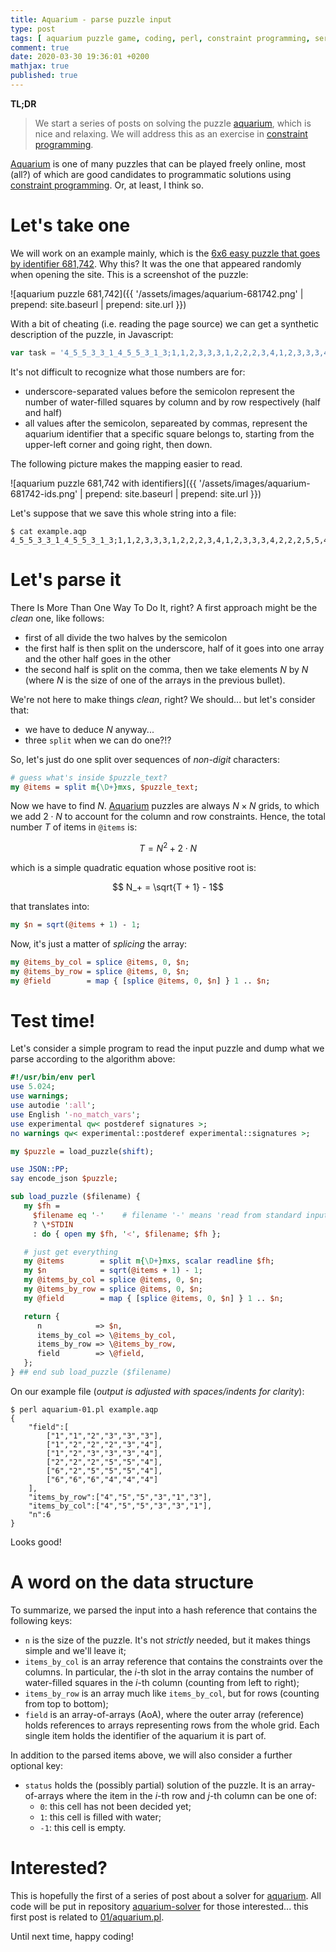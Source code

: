```yaml
---
title: Aquarium - parse puzzle input
type: post
tags: [ aquarium puzzle game, coding, perl, constraint programming, series:Aquarium ]
comment: true
date: 2020-03-30 19:36:01 +0200
mathjax: true
published: true
---
```


**TL;DR**

> We start a series of posts on solving the puzzle [aquarium][], which is
> nice and relaxing. We will address this as an exercise in [constraint
> programming][].

[Aquarium][aquarium] is one of many puzzles that can be played freely
online, most (all?) of which are good candidates to programmatic solutions
using [constraint programming][]. Or, at least, I think so.

# Let's take one

We will work on an example mainly, which is the [6x6 easy puzzle that goes by
identifier 681,742][refpuzzle]. Why this? It was the one that appeared randomly when
opening the site. This is a screenshot of the puzzle:

![aquarium puzzle 681,742]({{ '/assets/images/aquarium-681742.png' | prepend: site.baseurl | prepend: site.url }})

With a bit of cheating (i.e. reading the page source) we can get a synthetic
description of the puzzle, in Javascript:

```javascript
var task = '4_5_5_3_3_1_4_5_5_3_1_3;1,1,2,3,3,3,1,2,2,2,3,4,1,2,3,3,3,4,2,2,2,5,5,4,6,2,5,5,5,4,6,6,6,4,4,4'
```

It's not difficult to recognize what those numbers are for:

- underscore-separated values before the semicolon represent the number of
  water-filled squares by column and by row respectively (half and half)
- all values after the semicolon, separeated by commas, represent the
  aquarium identifier that a specific square belongs to, starting from the
  upper-left corner and going right, then down.

The following picture makes the mapping easier to read.

![aquarium puzzle 681,742 with identifiers]({{ '/assets/images/aquarium-681742-ids.png' | prepend: site.baseurl | prepend: site.url }})

Let's suppose that we save this whole string into a file:

```shell
$ cat example.aqp
4_5_5_3_3_1_4_5_5_3_1_3;1,1,2,3,3,3,1,2,2,2,3,4,1,2,3,3,3,4,2,2,2,5,5,4,6,2,5,5,5,4,6,6,6,4,4,4
```

# Let's parse it

There Is More Than One Way To Do It, right? A first approach might be the
*clean* one, like follows:

- first of all divide the two halves by the semicolon
- the first half is then split on the underscore, half of it goes into one
  array and the other half goes in the other
- the second half is split on the comma, then we take elements $N$ by $N$
  (where $N$ is the size of one of the arrays in the previous bullet).

We're not here to make things *clean*, right? We should... but let's
consider that:

- we have to deduce $N$ anyway...
- three `split` when we can do one?!?

So, let's just do one split over sequences of *non-digit* characters:

```perl
# guess what's inside $puzzle_text?
my @items = split m{\D+}mxs, $puzzle_text;
```

Now we have to find $N$. [Aquarium][aquarium] puzzles are always $N \times
N$ grids, to which we add $2 \cdot N$ to account for the column and row
constraints. Hence, the total number $T$ of items in `@items` is:

$$T = N^2 + 2 \cdot N$$

which is a simple quadratic equation whose positive root is:

$$ N_+ = \sqrt{T + 1} - 1$$

that translates into:

```perl
my $n = sqrt(@items + 1) - 1;
```

Now, it's just a matter of *splicing* the array:

```perl
my @items_by_col = splice @items, 0, $n;
my @items_by_row = splice @items, 0, $n;
my @field        = map { [splice @items, 0, $n] } 1 .. $n;
```

# Test time!

Let's consider a simple program to read the input puzzle and dump what we
parse according to the algorithm above:

```perl
#!/usr/bin/env perl
use 5.024;
use warnings;
use autodie ':all';
use English '-no_match_vars';
use experimental qw< postderef signatures >;
no warnings qw< experimental::postderef experimental::signatures >;

my $puzzle = load_puzzle(shift);

use JSON::PP;
say encode_json $puzzle;

sub load_puzzle ($filename) {
   my $fh =
     $filename eq '-'    # filename '-' means 'read from standard input'
     ? \*STDIN
     : do { open my $fh, '<', $filename; $fh };

   # just get everything
   my @items        = split m{\D+}mxs, scalar readline $fh;
   my $n            = sqrt(@items + 1) - 1;
   my @items_by_col = splice @items, 0, $n;
   my @items_by_row = splice @items, 0, $n;
   my @field        = map { [splice @items, 0, $n] } 1 .. $n;

   return {
      n            => $n,
      items_by_col => \@items_by_col,
      items_by_row => \@items_by_row,
      field        => \@field,
   };
} ## end sub load_puzzle ($filename)
```

On our example file (*output is adjusted with spaces/indents for clarity*):

```shell
$ perl aquarium-01.pl example.aqp
{
    "field":[
        ["1","1","2","3","3","3"],
        ["1","2","2","2","3","4"],
        ["1","2","3","3","3","4"],
        ["2","2","2","5","5","4"],
        ["6","2","5","5","5","4"],
        ["6","6","6","4","4","4"]
    ],
    "items_by_row":["4","5","5","3","1","3"],
    "items_by_col":["4","5","5","3","3","1"],
    "n":6
}
```

Looks good!

# A word on the data structure

To summarize, we parsed the input into a hash reference that contains the
following keys:

- `n` is the size of the puzzle. It's not *strictly* needed, but it makes
  things simple and we'll leave it;
- `items_by_col` is an array reference that contains the constraints over
  the columns. In particular, the $i$-th slot in the array contains the
  number of water-filled squares in the $i$-th column (counting from left to
  right);
- `items_by_row` is an array much like `items_by_col`, but for rows
  (counting from top to bottom);
- `field` is an array-of-arrays (AoA), where the outer array (reference)
  holds references to arrays representing rows from the whole grid. Each
  single item holds the identifier of the aquarium it is part of.

In addition to the parsed items above, we will also consider a further
optional key:

- `status` holds the (possibly partial) solution of the puzzle. It is an
  array-of-arrays where the item in the $i$-th row and $j$-th column can be
  one of:
  - `0`: this cell has not been decided yet;
  - `1`: this cell is filled with water;
  - `-1`: this cell is empty.

# Interested?

This is hopefully the first of a series of post about a solver for
[aquarium][]. All code will be put in repository [aquarium-solver][] for
those interested... this first post is related to [01/aquarium.pl][].

Until next time, happy coding!


[aquarium]: https://www.puzzle-aquarium.com/
[constraint programming]: https://www.coursera.org/learn/discrete-optimization/home/week/3\
[refpuzzle]: https://www.puzzle-aquarium.com/?specific=1&specid=681742
[aquarium-solver]: https://gitlab.com/polettix/aquarium-solver/
[01/aquarium.pl]: https://gitlab.com/polettix/aquarium-solver/-/blob/master/01-parse/aquarium.pl
